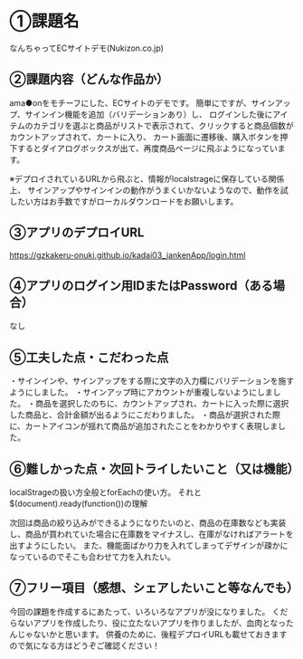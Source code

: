 # ①課題名
なんちゃってECサイトデモ(Nukizon.co.jp)

## ②課題内容（どんな作品か）
ama●onをモチーフにした、ECサイトのデモです。
簡単にですが、サインアップ、サインイン機能を追加（バリデーションあり）し、
ログインした後にアイテムのカテゴリを選ぶと商品がリストで表示されて、クリックすると商品個数がカウントアップされて、カートに入り、
カート画面に遷移後、購入ボタンを押下するとダイアログボックスが出て、再度商品ページに飛ぶようになっています。

※デプロイされているURLから飛ぶと、情報がlocalstrageに保存している関係上、
サインアップやサインインの動作がうまくいかないようなので、動作を試したい方はお手数ですがローカルダウンロードをお願いします。

## ③アプリのデプロイURL
https://gzkakeru-onuki.github.io/kadai03_jankenApp/login.html

## ④アプリのログイン用IDまたはPassword（ある場合）
なし

## ⑤工夫した点・こだわった点
・サインインや、サインアップをする際に文字の入力欄にバリデーションを施すようにしました。
・サインアップ時にアカウントが重複しないようにしました。
・商品を選択したのちに、カウントアップされ、カートに入った際に選択した商品と、合計金額が出るようにこだわりました。
・商品が選択された際に、カートアイコンが揺れて商品が追加されたことをわかりやすく表現しました。

## ⑥難しかった点・次回トライしたいこと（又は機能）
localStrageの扱い方全般とforEachの使い方。
それと$(document).ready(function())の理解

次回は商品の絞り込みができるようになりたいのと、商品の在庫数なども実装し、商品が買われていた場合に在庫数をマイナスし、在庫がなければアラートを出すようにしたい。
また、機能面ばかり力を入れてしまってデザインが疎かになっているのでそこも合わせて力を入れたい。

## ⑦フリー項目（感想、シェアしたいこと等なんでも）
今回の課題を作成するにあたって、いろいろなアプリが没になりました。
くだらないアプリを作成したり、役に立たないアプリを作りましたが、血肉となったんじゃないかと思います。
供養のために、後程デプロイURLも載せておきますので気になる方はどうぞご確認ください！